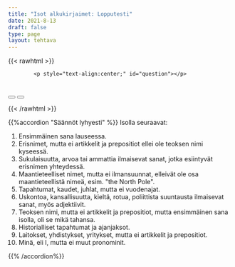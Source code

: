 ```yaml
---
title: "Isot alkukirjaimet: Lopputesti"
date: 2021-8-13
draft: false
type: page
layout: tehtava
---
```


<!-- raw html -->
{{< rawhtml >}}
<link rel="stylesheet" type="text/css" href="/css/monivalinta1.css"/>
<body>
<div id="quiz">

            <p style="text-align:center;" id="question"></p>
 <br>
            <div class="buttons">
            <button id="btn0"><span id="choice0"></span></button> 
            <button id="btn1"><span id="choice1"></span></button>
</div>

</body>

<script>

function Quiz(questions) {
  this.score = 0;
  this.questions = questions;
  this.questionIndex = 0;
}

Quiz.prototype.getQuestionIndex = function() {
  return this.questions[this.questionIndex];
}

Quiz.prototype.guess = function(answer) {
  if (this.getQuestionIndex().isCorrectAnswer(answer)) {
    this.score++;
  } else {
  displayFinalMessage();}

  this.questionIndex++;
}

Quiz.prototype.isEnded = function() {
  return this.questionIndex === this.questions.length;
}

function startOver() {
  location.reload(true);
}

function Question(text, choices, answer) {
  this.text = text;
  this.choices = choices;
  this.answer = answer;
}

Question.prototype.isCorrectAnswer = function(choice) {
  return this.answer === choice;
}

function populate() {
  if (quiz.isEnded()) {
    showScores();
  } else {
    // show question
    var element = document.getElementById("question");
    element.innerHTML = quiz.getQuestionIndex().text;

    // show options
    var choices = quiz.getQuestionIndex().choices;
    for (var i = 0; i < choices.length; i++) {
      var element = document.getElementById("choice" + i);
      element.innerHTML = choices[i];
      guess("btn" + i, choices[i]);
    }

    showProgress();
  }
}

function guess(id, guess) {
  var button = document.getElementById(id);
  button.onclick = function() {
    quiz.guess(guess);
    populate();
  }
}

function showProgress() {
  var currentQuestionNumber = quiz.questionIndex + 1;
  var element = document.getElementById("progress");
  element.innerHTML = "Question " + currentQuestionNumber + " of " + quiz.questions.length;
}

function showScores() {
  var gameOverHTML = "<h1>Aivan mahtavaa!!</h1>";
  gameOverHTML += "<br>Sait kaikki " + quiz.score + " kohtaa oikein!"
  var element = document.getElementById("quiz");
  element.innerHTML = gameOverHTML;
}

function displayFinalMessage() {
  $("#buttons").empty();
  $("#quiz").empty();
  $("#quiz").append('<div id="finalMessage">Oh dear!<br><br>Nyt meni väärin niin että heilahti.<br>Mutta ei se haittaa, kokeile uudestaan!</div>');
  $("#quiz").append('<button id="resetbutton">Takaisin alkuun</button>')
  document.getElementById("resetbutton").onclick = (startOver);
 }

// kysymykset tähän
var questions = [
  new Question("minä", ["i", "I",], "I"),
  new Question("joulu", ["christmas", "Christmas"], "Christmas"),
  new Question("tammikuu", ["january", "January"], "January"),
  new Question("kesä", ["summer", "Summer"], "summer"),
  new Question("sinä", ["you", "You"], "you"),
  new Question("new york", ["New york", "New York"], "New York"),
  new Question("grand canyon", ["the Grand canyon", "the Grand Canyon"], "the Grand Canyon"),
  new Question("suomi", ["finland", "Finland"], "Finland"),
  new Question("suomalainen", ["finnish", "Finnish"], "Finnish"),
  new Question("kapkaupunki", ["Cape town", "Cape Town"], "Cape Town"),
  new Question("uudenvuodenaatto", ["New Year's eve", "New Year's Eve"], "New Year's Eve"),
  new Question("setä roger", ["uncle Roger", "Uncle Roger"], "Uncle Roger"),
  new Question("täti jenny", ["aunt Jenny", "Aunt Jenny"], "Aunt Jenny"),
  new Question("minun tätini", ["my aunt", "my Aunt"], "my aunt"),
  new Question("prinssi harry", ["prince Harry", "Prince Harry"], "Prince Harry"),
  new Question("toinen maailmansota", ["World war II", "World War II"], "World War II"),
  new Question("juutalainen", ["jewish", "Jewish"], "Jewish"),
  new Question("kristitty", ["christian", "Christian"], "Christian"),
  new Question("muslimi", ["a muslim", "a Muslim"], "a Muslim"),
  new Question("oulun yliopisto", ["Oulu university", "Oulu University"], "Oulu University"),
  new Question("monte-criston kreivi", ["the Count of Monte Cristo", "The Count of Monte Cristo"], "The Count of Monte Cristo"),  
  new Question("yhdysvallat", ["the United States of America", "the United States Of America"], "the United States of America"),
];

$('.reset').click(startOver);

var quiz = new Quiz(questions);

populate();
</script>

{{< /rawhtml >}}



{{%accordion "Säännöt lyhyesti" %}}
Isolla seuraavat:
1. Ensimmäinen sana lauseessa.
2. Erisnimet, mutta ei artikkelit ja prepositiot ellei ole teoksen nimi kyseessä.
3. Sukulaisuutta, arvoa tai ammattia ilmaisevat sanat, jotka esiintyvät erisnimen yhteydessä.
4. Maantieteelliset nimet, mutta ei ilmansuunnat, elleivät ole osa maantieteellistä nimeä, esim. "the North Pole".
5. Tapahtumat, kaudet, juhlat, mutta ei vuodenajat.
6. Uskontoa, kansallisuutta, kieltä, rotua, poliittista suuntausta ilmaisevat sanat, myös adjektiivit.
7. Teoksen nimi, mutta ei artikkelit ja prepositiot, mutta ensimmäinen sana isolla, oli se mikä tahansa.
8. Historialliset tapahtumat ja ajanjaksot.
9. Laitokset, yhdistykset, yritykset, mutta ei artikkelit ja prepositiot.
10. Minä, eli I, mutta ei muut pronominit.

{{% /accordion%}}